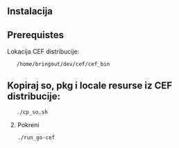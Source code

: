 ## Instalacija

## Prerequistes

Lokacija CEF distribucije:

       /home/bringout/dev/cef/cef_bin 


## Kopiraj so, pkg i locale resurse iz CEF distribucije:

       ./cp_so.sh

2. Pokreni 

       ./run_go-cef
